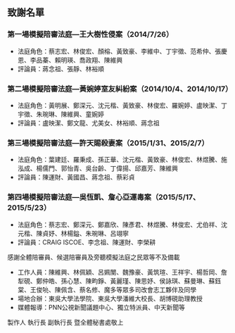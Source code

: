 ## 致謝名單

### 第一場模擬陪審法庭—王大樹性侵案（2014/7/26）

* 法庭角色：蔡志宏、林俊宏、顏榕、黃致豪、李維中、丁宇徵、范希仲、張慶恩、李品蓁、賴明瑛、喬政翔、陳維興
* 評論員：蔣念祖、張靜、林裕順

### 第二場模擬陪審法庭—黃婉婷室友糾紛案（2014/10/4、2014/10/17）

* 法庭角色：黃明展、鄭深元、沈元楷、黃致豪、林俊宏、羅婉婷、盧映潔、丁宇徵、朱琬琳、陳維興、童婉婷
* 評論員：盧映潔、鄭文龍、尤美女、林裕順、蔣念祖

### 第三場模擬陪審法庭—許天賜殺妻案（2015/1/31、2015/2/7）

* 法庭角色：葉建廷、羅秉成、孫正華、沈元楷、黃致豪、林俊宏、林煜騰、施泓成、楊儒門、郭怡青、吳台齡、丁偉揚、邱嘉芳、陳維興
* 評論員：陳運財、黃國昌、蔣念祖、蔡彩貞

### 第四場模擬陪審法庭—吳恆凱、詹心亞運毒案（2015/5/17、2015/5/23）

* 法庭角色：蔡志宏、鄭深元、鄭嘉欣、陳彥君、林煜騰、林俊宏、尤伯祥、沈元楷、陳貞妤、林楊鎰、朱琬琳、呂翊寧
* 評論員：CRAIG ISCOE、李念祖、陳運財、李榮耕

感謝全體陪審員、候選陪審員及旁聽模擬法庭之民眾等不及備載

* 工作人員：陳維興、林佩穎、呂姵閺、魏豫豪、黃筑瑄、王祥宇、楊哲岡、詹犁硯、鄭仲皓、孫心慧、陳畇錚、黃麗瑾、陳思妤、侯詠琪、蘇曼琳、蘇鈺棠、王俊喨、陳佩含、蔡名修、魔多等眾多司改會志工夥伴及同學
* 場地合辦：東吳大學法學院、東吳大學潘維大校長、胡博硯助理教授
* 媒體報導：PNN公視新聞議題中心、獨立特派員、中天新聞等

製作人
執行長
副執行長
暨全體秘書處敬上
